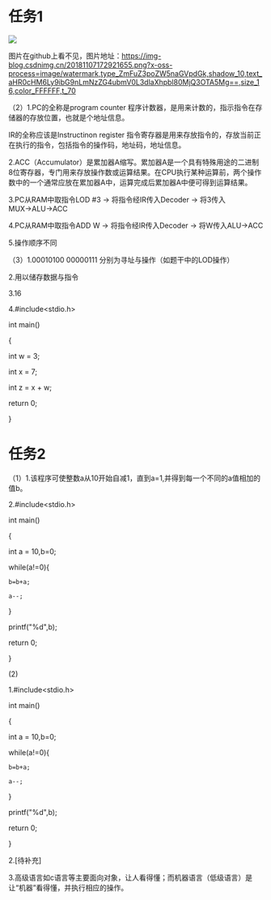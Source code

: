 # 任务1
![](https://img-blog.csdnimg.cn/20181107172921655.png?x-oss-process=image/watermark,type_ZmFuZ3poZW5naGVpdGk,shadow_10,text_aHR0cHM6Ly9ibG9nLmNzZG4ubmV0L3dlaXhpbl80MjQ3OTA5Mg==,size_16,color_FFFFFF,t_70)

图片在github上看不见，图片地址：https://img-blog.csdnimg.cn/20181107172921655.png?x-oss-process=image/watermark,type_ZmFuZ3poZW5naGVpdGk,shadow_10,text_aHR0cHM6Ly9ibG9nLmNzZG4ubmV0L3dlaXhpbl80MjQ3OTA5Mg==,size_16,color_FFFFFF,t_70

（2）1.PC的全称是program counter
程序计数器，是用来计数的，指示指令在存储器的存放位置，也就是个地址信息。

IR的全称应该是Instructinon register
指令寄存器是用来存放指令的，存放当前正在执行的指令，包括指令的操作码，地址码，地址信息。


2.ACC（Accumulator）是累加器A缩写。累加器A是一个具有特殊用途的二进制8位寄存器，专门用来存放操作数或运算结果。在CPU执行某种运算前，两个操作数中的一个通常应放在累加器A中，运算完成后累加器A中便可得到运算结果。

3.PC从RAM中取指令LOD #3 → 将指令经IR传入Decoder → 将3传入MUX→ALU→ACC

4.PC从RAM中取指令ADD W → 将指令经IR传入Decoder → 将W传入ALU→ACC

5.操作顺序不同

（3）1.00010100 00000111 分别为寻址与操作（如题干中的LOD操作）

2.用以储存数据与指令

3.16


4.#include<stdio.h>

int main()

{

int w = 3;

int x = 7;

int z = x + w; 

return 0;

}
 


# 任务2
（1）1.该程序可使整数a从10开始自减1，直到a=1,并得到每一个不同的a值相加的值b。


2.#include<stdio.h>

int main()

{

int a = 10,b=0;

while(a!=0){

    b=b+a;

    a--;
}

printf("%d",b);

return 0;

}
 

(2)

1.#include<stdio.h>

int main()

{

int a = 10,b=0;

while(a!=0){

    b=b+a;

    a--;
}

printf("%d",b);

return 0;

}

2.[待补充]

3.高级语言如c语言等主要面向对象，让人看得懂；而机器语言（低级语言）是让“机器”看得懂，并执行相应的操作。